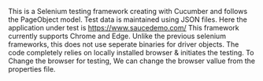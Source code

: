 This is a Selenium testing framework creating with Cucumber and follows the PageObject model. Test data is maintained using JSON files.
Here the application under test is https://www.saucedemo.com/
This framework currently supports Chrome and Edge. Unlike the previous selenium frameworks, this does not use seperate binaries for driver objects.
The code completely relies on locally installed browser & initiates the testing. 
To Change the browser for testing, We can change the browser vallue from the properties file.
